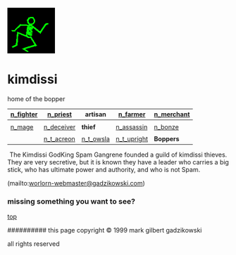 ![dancer](assets/dancer.gif)

# kimdissi



 home of the bopper

|  [n_fighter](n_fighter.md)  |  [n_priest](n_priest.md)      | **artisan**                 |  [n_farmer](n_farmer.md)        |  [n_merchant](n_merchant.md)  | 
| --------------------------- | ----------------------------- | --------------------------- | ------------------------------- | ----------------------------- | 
|                             |                               |                             |                                 |                               | 
|  [n_mage](n_mage.md)        |  [n_deceiver](n_deceiver.md)  | **thief**                   |  [n_assassin](n_assassin.md)    |  [n_bonze](n_bonze.md)        | 
|                             |                               |                             |                                 |                               | 
|                             |  [n_t_acreon](n_t_acreon.md)  |  [n_t_owsla](n_t_owsla.md)  |  [n_t_upright](n_t_upright.md)  | **Boppers**                   | 

 





 

 ![xparent](assets/xparent.gif)  The Kimdissi GodKing Spam Gangrene founded a guild of kimdissi thieves. They are very secretive, but it is known they have a leader who carries a big stick, who has ultimate power and authority, and who is not Spam. 

 (mailto:worlorn-webmaster@gadzikowski.com) 

 
### missing something you want to see?



 [top](#top) 

 
########## this page copyright © 1999 mark gilbert gadzikowski

 all rights reserved